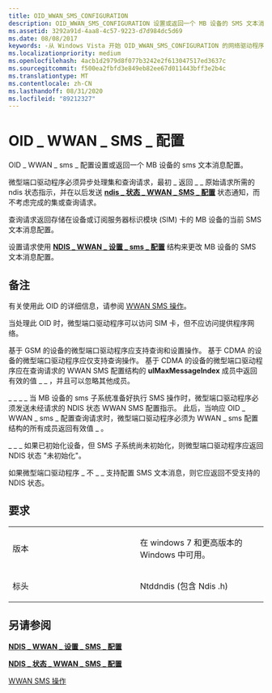 ```yaml
---
title: OID_WWAN_SMS_CONFIGURATION
description: OID_WWAN_SMS_CONFIGURATION 设置或返回一个 MB 设备的 SMS 文本消息配置。
ms.assetid: 3292a91d-4aa8-4c57-9223-d7d984dc5d69
ms.date: 08/08/2017
keywords: -从 Windows Vista 开始 OID_WWAN_SMS_CONFIGURATION 的网络驱动程序
ms.localizationpriority: medium
ms.openlocfilehash: 4acb1d2979d8f077b3242e2f613047517ed3637c
ms.sourcegitcommit: f500ea2fbfd3e849eb82ee67d011443bff3e2b4c
ms.translationtype: MT
ms.contentlocale: zh-CN
ms.lasthandoff: 08/31/2020
ms.locfileid: "89212327"
---
```

# <a name="oid_wwan_sms_configuration"></a>OID \_ WWAN \_ SMS \_ 配置


OID \_ WWAN \_ sms \_ 配置设置或返回一个 MB 设备的 sms 文本消息配置。

微型端口驱动程序必须异步处理集和查询请求，最初 \_ 返回 \_ \_ 原始请求所需的 ndis 状态指示，并在以后发送 [**ndis \_ 状态 \_ WWAN \_ SMS \_ 配置**](ndis-status-wwan-sms-configuration.md) 状态通知，而不考虑完成的集或查询请求。

查询请求返回存储在设备或订阅服务器标识模块 (SIM) 卡的 MB 设备的当前 SMS 文本消息配置。

设置请求使用 [**NDIS \_ WWAN \_ 设置 \_ sms \_ 配置**](/windows-hardware/drivers/ddi/ndiswwan/ns-ndiswwan-_ndis_wwan_set_sms_configuration) 结构来更改 MB 设备的 SMS 文本消息配置。

<a name="remarks"></a>备注
-------

有关使用此 OID 的详细信息，请参阅 [WWAN SMS 操作](./mb-sms-operations.md)。

当处理此 OID 时，微型端口驱动程序可以访问 SIM 卡，但不应访问提供程序网络。

基于 GSM 的设备的微型端口驱动程序应支持查询和设置操作。 基于 CDMA 的设备的微型端口驱动程序应仅支持查询操作。 基于 CDMA 的设备的微型端口驱动程序应在查询请求的 WWAN SMS 配置结构的 **ulMaxMessageIndex** 成员中返回有效的值 \_ \_ ，并且可以忽略其他成员。

\_ \_ \_ \_ 当 MB 设备的 sms 子系统准备好执行 SMS 操作时，微型端口驱动程序必须发送未经请求的 NDIS 状态 WWAN SMS 配置指示。 此后，当响应 OID \_ WWAN \_ sms \_ 配置查询请求时，微型端口驱动程序必须为 WWAN \_ sms 配置结构的所有成员返回有效值 \_ 。

\_ \_ \_ 如果已初始化设备，但 SMS 子系统尚未初始化，则微型端口驱动程序应返回 NDIS 状态 "未初始化"。

如果微型端口驱动程序 \_ 不 \_ \_ 支持配置 SMS 文本消息，则它应返回不受支持的 NDIS 状态。

<a name="requirements"></a>要求
------------

<table>
<colgroup>
<col width="50%" />
<col width="50%" />
</colgroup>
<tbody>
<tr class="odd">
<td><p>版本</p></td>
<td><p>在 windows 7 和更高版本的 Windows 中可用。</p></td>
</tr>
<tr class="even">
<td><p>标头</p></td>
<td>Ntddndis (包含 Ndis .h) </td>
</tr>
</tbody>
</table>

## <a name="see-also"></a>另请参阅


[**NDIS \_ WWAN \_ 设置 \_ SMS \_ 配置**](/windows-hardware/drivers/ddi/ndiswwan/ns-ndiswwan-_ndis_wwan_set_sms_configuration)

[**NDIS \_ 状态 \_ WWAN \_ SMS \_ 配置**](ndis-status-wwan-sms-configuration.md)

[WWAN SMS 操作](./mb-sms-operations.md)

 

